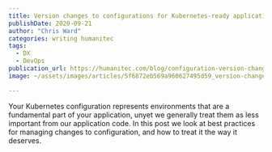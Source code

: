 ```yaml
---
title: Version changes to configurations for Kubernetes-ready applications
publishDate: 2020-09-21
author: "Chris Ward"
categories: writing humanitec
tags: 
  - DX
  - DevOps
publication_url: https://humanitec.com/blog/configuration-version-changes-kubernetes-apps
image: ~/assets/images/articles/5f6872eb569a960627495d59_version-changes-configs-kubernetes-apps.png

---
```

Your Kubernetes configuration represents environments that are a fundamental part of your application, unyet we generally treat them as less important from our application code. In this post we look at best practices for managing changes to configuration, and how to treat it the way it deserves.